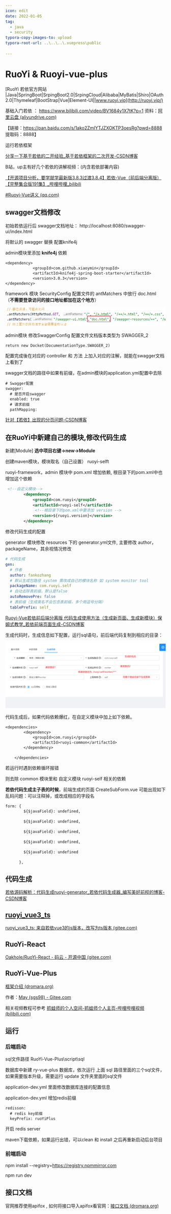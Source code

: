 ```yaml
---
icon: edit
date: 2022-01-05
tag:
  - java
  - security
typora-copy-images-to: upload
typora-root-url: ..\..\..\.vuepress\public

---
```


# RuoYi  & Ruoyi-vue-plus

[RuoYi 若依官方网站 |Java|SpringBoot|SrpingBoot2.0|SrpingCloud|Alibaba|MyBatis|Shiro|OAuth2.0|Thymeleaf|BootStrap|Vue|Element-UI||www.ruoyi.vip](http://ruoyi.vip/)

基础入门若依 ：    https://www.bilibili.com/video/BV1684y1X7tK?p=1  资料：[阿里云盘 (aliyundrive.com)](https://www.aliyundrive.com/drive/file/backup/654313898bd10ccec4d34eaf918c075038adbd51)

【链接：https://pan.baidu.com/s/1ako2ZmIYTJZXOKTP3oesRg?pwd=8888
提取码：8888】

运行若依框架

[分享一下基于若依的二开经验_基于若依框架的二次开发-CSDN博客](https://blog.csdn.net/i5858588/article/details/130093020)



B站，up主有好几个若依的讲解视频：(内含若依部署内容)

[【开源项目分析，要学就学最新版3.8.3过渡3.8.4】若依-Vue（前后端分离版）【完整集合版191集】_哔哩哔哩_bilibili](https://www.bilibili.com/video/BV1zm4y1A7yQ/?spm_id_from=333.999.0.0&vd_source=f25f5a8d75a3a60d5a288f726803ec11)

[#Ruoyi-Vue讲义 (qq.com)](https://mp.weixin.qq.com/mp/appmsgalbum?action=getalbum&__biz=Mzg5OTgxOTg0Ng==&scene=1&album_id=2441331662295973890&count=3&uin=&key=&devicetype=Windows+11+x64&version=63090621&lang=zh_CN&ascene=0)



## swagger文档修改

初始若依运行后  swagger文档地址： http://localhost:8080/swagger-ui/index.html

将默认的  swagger  替换 配置knife4j

admin模块里添加  **knife4j**  依赖

```
<dependency>
            <groupId>com.github.xiaoymin</groupId>
            <artifactId>knife4j-spring-boot-starter</artifactId>
            <version>3.0.3</version>
</dependency>
```

framework 模块   SecurityConfig 配置文件的  antMatchers 中放行 doc.html （**不需要登录访问的接口地址都加在这个地方**）

![image-20231103230252362](/202311032302452.png)

admin模块  修改SwaggerConfig 配置文件文档版本类型为   SWAGGER_2

```
return new Docket(DocumentationType.SWAGGER_2)
```



配置完成後在对应的 controller 和 方法 上加入对应的注解，就能在swagger文档上看到了

swagger文档的路径中如果有前缀，在admin模块的application.yml配置中去除

```
# Swagger配置
swagger:
  # 是否开启swagger
  enabled: true
  # 请求前缀
  pathMapping: 
```

[针对【若依】出现的分页问题-CSDN博客](https://blog.csdn.net/weixin_45604849/article/details/134123354)

## 在RuoYi中新建自己的模块,修改代码生成

新建[Module]    **选中项目右键->new->Module**

创建maven模块，模块取名（自己设置）  ruoyi-selft

ruoyi-framework，admin  模块中 pom.xml 增加依赖,   根目录下的pom.xml中也增加这个依赖

```xml
 <!--自定义模块-->
        <dependency>
            <groupId>com.ruoyi</groupId>
            <artifactId>ruoyi-self</artifactId>
             <!--根目录下的pom.xml中要添加 version -->
            <version>${ruoyi.version}</version>
        </dependency>
```

修改代码生成的配置

generator  模块修改  resources  下的  generator.yml文件,   主要修改 author，packageName，其余视情况修改

```yml
# 代码生成
gen:
  # 作者
  author: fankozhang
  # 默认生成包路径 system 需改成自己的模块名称 如 system monitor tool
  packageName: com.ruoyi.self
  # 自动去除表前缀，默认是false
  autoRemovePre: false
  # 表前缀（生成类名不会包含表前缀，多个用逗号分隔）
  tablePrefix: self_
```



[Ruoyi-Vue若依前后端分离版 代码生成使用方法（生成新页面、生成新模块）保姆式教学_若依前端页面生成-CSDN博客](https://blog.csdn.net/Ayaki_murasami/article/details/110821720)



生成代码时，生成信息如下配置，运行sql语句，前后端代码复制到相应的目录：

![image-20231104014549035](/202311040145125.png)

代码生成后，如果代码依赖爆红，在自定义模块中加上如下依赖。

```
<dependencies>
        <dependency>
            <groupId>com.ruoyi</groupId>
            <artifactId>ruoyi-common</artifactId>
        </dependency>

    </dependencies>
```

若运行时遇到依赖循环报错

则去除 common 模块里和 自定义模块 ruoyi-self 相关的依赖



**若依代码生成主子表的时候**，前端生成的页面 CreateSubForm.vue  可能出现如下乱码问题：可以注释掉，或改成相应的字段名

```
form: {
        ${$javaField}: undefined,

        ${$javaField}: undefined,

        ${$javaField}: undefined,

        ${$javaField}: undefined,

        ${$javaField}: undefined

      },
```

## 代码生成

[若依源码解析：代码生成ruoyi-generator_若依代码生成器_编写美好前程的博客-CSDN博客](https://blog.csdn.net/qq_27575627/article/details/130912290)



## **[ruoyi_vue3_ts](https://gitee.com/lyforvue/ruoyi_vue3_ts)**  

[ruoyi_vue3_ts: 来自若依vue3的js版本，改写为ts版本 (gitee.com)](https://gitee.com/lyforvue/ruoyi_vue3_ts)

## RuoYi-React

[Oakhole/RuoYi-React - 码云 - 开源中国 (gitee.com)](https://gitee.com/oakhole/RuoYi-React)

## RuoYi-Vue-Plus

[框架介绍 (dromara.org)](https://plus-doc.dromara.org/#/README)

作者：[May (sgs98) - Gitee.com](https://gitee.com/sgs98)

相关视频教程可参考 [抓蛙师的个人空间-抓蛙师个人主页-哔哩哔哩视频 (bilibili.com)](https://space.bilibili.com/520725002/channel/seriesdetail?sid=2498849)

## 运行

### 后端启动

sql文件路径   RuoYi-Vue-Plus\script\sql

数据库中新建 ry-vue-plus 数据库，依次运行 上面 sql 路径里面的三个sql文件，如果需要版本升级，需要运行 update 文件夹里面的sql文件



application-dev.yml  里面修改数据库连接的配置信息

application-dev.yml  增加redis前缀

```
redisson:
  # redis key前缀
  keyPrefix: ruoYiPlus
```

开启 redis server

maven下载依赖，如果运行出错，可以clean 和 install 之后再重新启动后台项目



### 前端启动

npm install --registry=https://registry.npmmirror.com

npm run dev



## 接口文档

官网推荐使用apifox ,   如何将接口导入apifox看官网：[接口文档 (dromara.org)](https://plus-doc.dromara.org/#/ruoyi-vue-plus/framework/association/doc)

